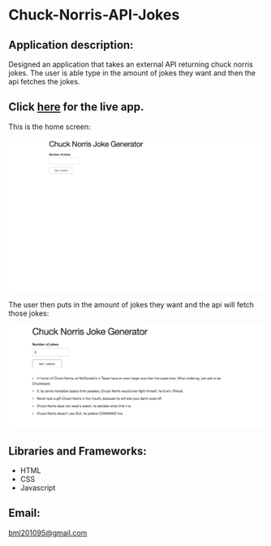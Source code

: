 # Chuck-Norris-API-Jokes


## Application  description:

Designed an application that takes an external API  returning chuck norris jokes. The user is able type in the amount of jokes they want and then the api fetches the jokes. 

 ## Click [here]( https://brianlevin.github.io/Chuck-Norris-API-Jokes/) for the live app. 
 
 This is the home screen:
 
 ![Home Screenshot](images/home.png)
  
  
 The user then puts in the amount of jokes they want and the api will fetch those jokes:
 
  ![Events Screenshot](images/jokes.png)
  
  
   
## Libraries and Frameworks:

- HTML
- CSS
- Javascript

## Email:

bml201095@gmail.com

